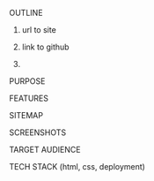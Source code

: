 OUTLINE


1. url to site

2. link to github

3. 

PURPOSE

FEATURES

SITEMAP

SCREENSHOTS

TARGET AUDIENCE

TECH STACK (html, css, deployment)
